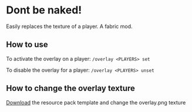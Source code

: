 # Dont be naked!
Easily replaces the texture of a player. A fabric mod.

## How to use

To activate the overlay on a player:
```/overlay <PLAYERS> set```

To disable the overlay for a player:
```/overlay <PLAYERS> unset```


##  How to change the overlay texture

[Download](https://github.com/Julioxidop/dontbenaked/releases/tag/resourcepack) the resource pack template and change the overlay.png texture
